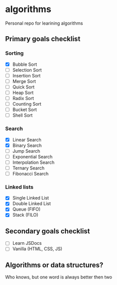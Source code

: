 # algorithms

Personal repo for learining algorithms

## Primary goals checklist

### Sorting

- [x] Bubble Sort
- [ ] Selection Sort
- [ ] Insertion Sort
- [ ] Merge Sort
- [ ] Quick Sort
- [ ] Heap Sort
- [ ] Radix Sort
- [ ] Counting Sort
- [ ] Bucket Sort
- [ ] Shell Sort

### Search

- [x] Linear Search
- [x] Binary Search
- [ ] Jump Search
- [ ] Exponential Search
- [ ] Interpolation Search
- [ ] Ternary Search
- [ ] Fibonacci Search

### Linked lists

- [x] Single Linked List
- [x] Double Linked List
- [x] Queue (FIFO)
- [x] Stack (FILO)

## Secondary goals checklist

- [ ] Learn JSDocs
- [ ] Vanilla (HTML, CSS, JS)

## Algorithms or data structures?

Who knows, but one word is always better then two
